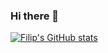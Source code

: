 ### Hi there 👋

[![Filip's GitHub stats](https://github-readme-stats.vercel.app/api?username=filipcarlsson&count_private=true&show_icons=true&theme=radical)](https://github.com/anuraghazra/github-readme-stats)
